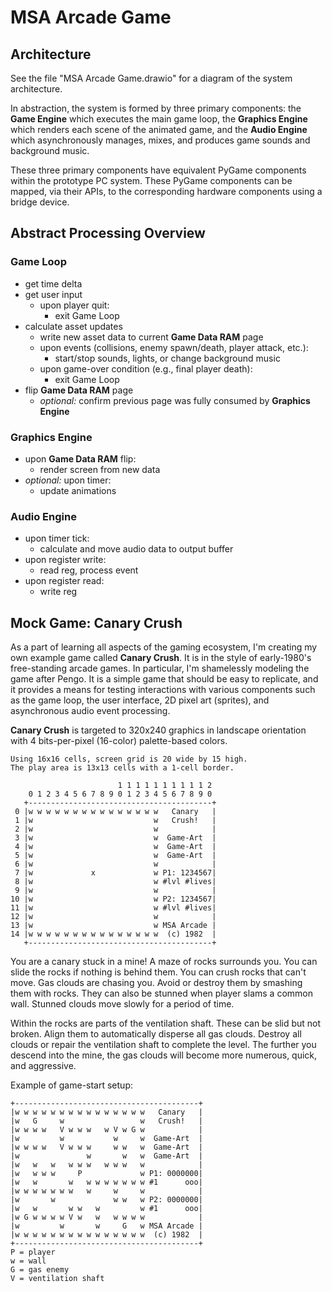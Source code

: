 # MSA Arcade Game

## Architecture

See the file "MSA Arcade Game.drawio" for a diagram of the system architecture.

In abstraction, the system is formed by three primary components: the **Game Engine** which executes the main game loop, the **Graphics Engine** which renders each scene of the animated game, and the **Audio Engine** which asynchronously manages, mixes, and produces game sounds and background music.

These three primary components have equivalent PyGame components within the prototype PC system.  These PyGame components can be mapped, via their APIs, to the corresponding hardware components using a bridge device.


## Abstract Processing Overview

### Game Loop
 * get time delta
 * get user input
   * upon player quit:
     * exit Game Loop
 * calculate asset updates
   * write new asset data to current **Game Data RAM** page
   * upon events (collisions, enemy spawn/death, player attack, etc.):
     * start/stop sounds, lights, or change background music
   * upon game-over condition (e.g., final player death):
     * exit Game Loop
 * flip **Game Data RAM** page
   * _optional:_ confirm previous page was fully consumed by **Graphics Engine**

### Graphics Engine
 * upon **Game Data RAM** flip:
   * render screen from new data
 * _optional:_ upon timer:
   * update animations

### Audio Engine
 * upon timer tick:
   * calculate and move audio data to output buffer
 * upon register write:
   * read reg, process event
 * upon register read:
   * write reg

## Mock Game: **Canary Crush**

As a part of learning all aspects of the gaming ecosystem, I'm creating my own example game called **Canary Crush**. It is in the style of early-1980's free-standing arcade games. In particular, I'm shamelessly modeling the game after Pengo. It is a simple game that should be easy to replicate, and it provides a means for testing interactions with various components such as the game loop, the user interface, 2D pixel art (sprites), and asynchronous audio event processing.

**Canary Crush** is targeted to 320x240 graphics in landscape orientation with 4 bits-per-pixel (16-color) palette-based colors.

    Using 16x16 cells, screen grid is 20 wide by 15 high.
    The play area is 13x13 cells with a 1-cell border.
   
                            1 1 1 1 1 1 1 1 1 1 2
        0 1 2 3 4 5 6 7 8 9 0 1 2 3 4 5 6 7 8 9 0
       +-----------------------------------------+
     0 |w w w w w w w w w w w w w w w   Canary   |
     1 |w                           w   Crush!   |
     2 |w                           w            |
     3 |w                           w  Game-Art  |
     4 |w                           w  Game-Art  |
     5 |w                           w  Game-Art  |
     6 |w                           w            |
     7 |w             x             w P1: 1234567|
     8 |w                           w #lvl #lives|
     9 |w                           w            |
    10 |w                           w P2: 1234567|
    11 |w                           w #lvl #lives|
    12 |w                           w            |
    13 |w                           w MSA Arcade |
    14 |w w w w w w w w w w w w w w w  (c) 1982  |
       +-----------------------------------------+

You are a canary stuck in a mine! A maze of rocks surrounds you. You can slide the rocks if nothing is behind them. You can crush rocks that can't move. Gas clouds are chasing you. Avoid or destroy them by smashing them with rocks. They can also be stunned when player slams a common wall. Stunned clouds move slowly for a period of time.

Within the rocks are parts of the ventilation shaft. These can be slid but not broken. Align them to automatically disperse all gas clouds. Destroy all clouds or repair the ventilation shaft to complete the level. The further you descend into the mine, the gas clouds will become more numerous, quick, and aggressive.

Example of game-start setup:

    +-----------------------------------------+
    |w w w w w w w w w w w w w w w   Canary   |
    |w   G     w                 w   Crush!   |
    |w w w w   V w w w   w V w G w            |
    |w         w           w     w  Game-Art  |
    |w w w w   V w w w     w w   w  Game-Art  |
    |w               w       w   w  Game-Art  |
    |w   w   w   w w w   w w w   w            |
    |w   w w w     P             w P1: 0000000|
    |w   w       w   w w w w w w w #1      ooo|
    |w w w w w w w   w     w     w            |
    |w       w             w w   w P2: 0000000|
    |w   w       w w   w         w #1      ooo|
    |w G w w w w V w   w   w w w w            |
    |w         w       w     G   w MSA Arcade |
    |w w w w w w w w w w w w w w w  (c) 1982  |
    +-----------------------------------------+
    P = player
    w = wall
    G = gas enemy
    V = ventilation shaft